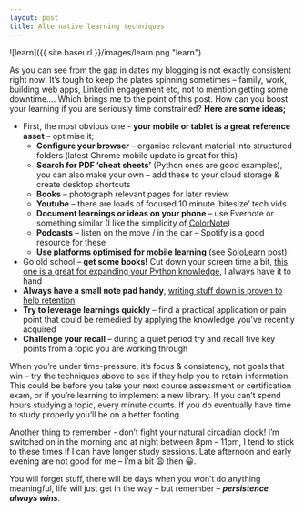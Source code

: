 ```yaml
---
layout: post
title: Alternative learning techniques
---
```

![learn]({{ site.baseurl }}/images/learn.png "learn")

As you can see from the gap in dates my blogging is not exactly consistent right now!  It’s tough to keep the plates spinning sometimes – family, work, building web apps, Linkedin engagement etc, not to mention getting some downtime….  Which brings me to the point of this post.
How can you boost your learning if you are seriously time constrained?  **Here are some ideas;**
* First, the most obvious one - **your mobile or tablet is a great reference asset** – optimise it;
  * **Configure your browser** – organise relevant material into structured folders (latest Chrome mobile update is great for this) 
  * **Search for PDF ‘cheat sheets’** (Python ones are good examples), you can also make your own – add these to your cloud storage & create desktop shortcuts
  * **Books** – photograph relevant pages for later review
  * **Youtube** – there are loads of focused 10 minute ‘bitesize’ tech vids 
  * **Document learnings or ideas on your phone** – use Evernote or something similar (I like the simplicity of [ColorNote](https://play.google.com/store/apps/details?id=com.socialnmobile.dictapps.notepad.color.note&hl=en_GB&gl=US))
  * **Podcasts** – listen on the move / in the car – Spotify is a good resource for these
  * **Use platforms optimised for mobile learning** (see [SoloLearn](https://john-e-davidson72.github.io/my_website/sololearn/) post)
* Go old school – **get some books!**  Cut down your screen time a bit, [this one is a great for expanding your Python knowledge](https://realpython.com/products/python-tricks-book/), I always have it to hand
* **Always have a small note pad handy**, [writing stuff down is proven to help retention](https://medium.com/skilluped/how-to-take-notes-for-maximum-retention-a87e9c63b14c)
* **Try to leverage learnings quickly** – find a practical application or pain point that could be remedied by applying the knowledge you’ve recently acquired
* **Challenge your recall** – during a quiet period try and recall five key points from a topic you are working through

When you’re under time-pressure, it’s focus & consistency, not goals that win – try the techniques above to see if they help you to retain information.  This could be before you take your next course assessment or certification exam, or if you’re learning to implement a new library.  If you can’t spend hours studying a topic, every minute counts.
If you do eventually have time to study properly you’ll be on a better footing.  

Another thing to remember - don’t fight your natural circadian clock!  I’m switched on in the morning and at night between 8pm – 11pm, I tend to stick to these times if I can have longer study sessions.  Late afternoon and early evening are not good for me – I’m a bit 😩 then 😀.

You will forget stuff, there will be days when you won’t do anything meaningful, life will just get in the way – but remember – _**persistence always wins**_.

